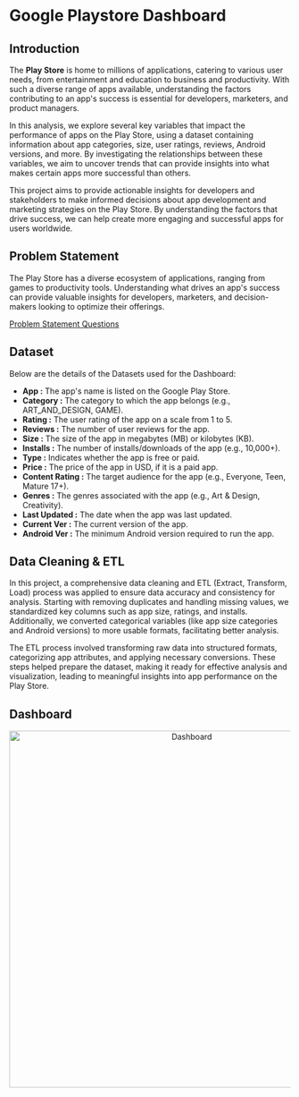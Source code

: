 # Google Playstore Dashboard
## Introduction
The **Play Store** is home to millions of applications, catering to various user needs, from entertainment and education to business and productivity. With such a diverse range of apps available, understanding the factors contributing to an app's success is essential for developers, marketers, and product managers.

In this analysis, we explore several key variables that impact the performance of apps on the Play Store, using a dataset containing information about app categories, size, user ratings, reviews, Android versions, and more. By investigating the relationships between these variables, we aim to uncover trends that can provide insights into what makes certain apps more successful than others.

This project aims to provide actionable insights for developers and stakeholders to make informed decisions about app development and marketing strategies on the Play Store. By understanding the factors that drive success, we can help create more engaging and successful apps for users worldwide.
## Problem Statement
The Play Store has a diverse ecosystem of applications, ranging from games to productivity tools. Understanding what drives an app's success can provide valuable insights for developers, marketers, and decision-makers looking to optimize their offerings.

[Problem Statement Questions]()
## Dataset

Below are the details of the Datasets used for the Dashboard:
- **App :**	The app's name is listed on the Google Play Store.
- **Category :** The category to which the app belongs (e.g., ART_AND_DESIGN, GAME).
- **Rating :**	The user rating of the app on a scale from 1 to 5.
- **Reviews :**	The number of user reviews for the app.
- **Size :**	The size of the app in megabytes (MB) or kilobytes (KB).
- **Installs :**	The number of installs/downloads of the app (e.g., 10,000+).
- **Type :** Indicates whether the app is free or paid.
- **Price :**	The price of the app in USD, if it is a paid app.
- **Content Rating :**	The target audience for the app (e.g., Everyone, Teen, Mature 17+).
- **Genres :**	The genres associated with the app (e.g., Art & Design, Creativity).
- **Last Updated :**	The date when the app was last updated.
- **Current Ver :**	The current version of the app.
- **Android Ver :**	The minimum Android version required to run the app.

## Data Cleaning & ETL
In this project, a comprehensive data cleaning and ETL (Extract, Transform, Load) process was applied to ensure data accuracy and consistency for analysis. Starting with removing duplicates and handling missing values, we standardized key columns such as app size, ratings, and installs. Additionally, we converted categorical variables (like app size categories and Android versions) to more usable formats, facilitating better analysis.

The ETL process involved transforming raw data into structured formats, categorizing app attributes, and applying necessary conversions. These steps helped prepare the dataset, making it ready for effective analysis and visualization, leading to meaningful insights into app performance on the Play Store.

## Dashboard
<p align="center">
<img width="638" alt="Dashboard" src="https://github.com/user-attachments/assets/c42b8ee5-dea4-4ab0-8507-f3a5e8032d69">
</p>

